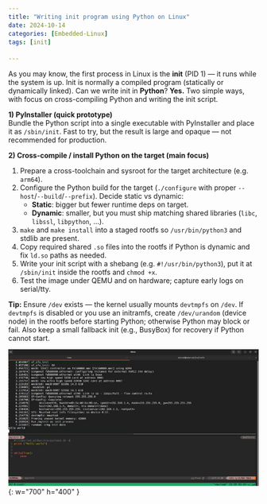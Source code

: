 ```yaml
---
title: "Writing init program using Python on Linux"
date: 2024-10-14
categories: [Embedded-Linux]
tags: [init]

---
```




As you may know, the first process in Linux is the **init** (PID 1) — it runs while the system is up. Init is normally a compiled program (statically or dynamically linked). Can we write init in **Python**? **Yes.** Two simple ways, with focus on cross-compiling Python and writing the init script.

**1) PyInstaller (quick prototype)**  
Bundle the Python script into a single executable with PyInstaller and place it as `/sbin/init`. Fast to try, but the result is large and opaque — not recommended for production.

**2) Cross-compile / install Python on the target (main focus)**  
1. Prepare a cross-toolchain and sysroot for the target architecture (e.g. `arm64`).  
2. Configure the Python build for the target (`./configure` with proper `--host`/`--build`/`--prefix`). Decide static vs dynamic:
   - **Static**: bigger but fewer runtime deps on target.  
   - **Dynamic**: smaller, but you must ship matching shared libraries (`libc`, `libssl`, `libpython`, ...).  
3. `make` and `make install` into a staged rootfs so `/usr/bin/python3` and stdlib are present.  
4. Copy required shared `.so` files into the rootfs if Python is dynamic and fix `ld.so` paths as needed.  
5. Write your init script with a shebang (e.g. `#!/usr/bin/python3`), put it at `/sbin/init` inside the rootfs and `chmod +x`.  
6. Test the image under QEMU and on hardware; capture early logs on serial/tty.

**Tip:** Ensure `/dev` exists — the kernel usually mounts `devtmpfs` on `/dev`. If `devtmpfs` is disabled or you use an initramfs, create `/dev/urandom` (device node) in the rootfs before starting Python; otherwise Python may block or fail. Also keep a small fallback init (e.g., BusyBox) for recovery if Python cannot start.

![Init-by-python picture](/assets/img/init_by_python.png){: w="700" h="400" }


